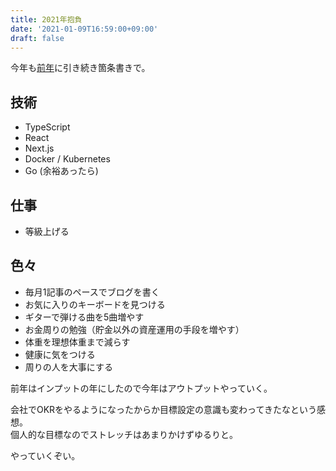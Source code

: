 ```yaml
---
title: 2021年抱負
date: '2021-01-09T16:59:00+09:00'
draft: false
---
```


今年も[前年](https://blog.okweird.net/entry/2020/01/01/182952)に引き続き箇条書きで。

## 技術

* TypeScript
* React
* Next.js
* Docker / Kubernetes
* Go (余裕あったら)

## 仕事

* 等級上げる    

## 色々

* 毎月1記事のペースでブログを書く
* お気に入りのキーボードを見つける
* ギターで弾ける曲を5曲増やす
* お金周りの勉強（貯金以外の資産運用の手段を増やす）
* 体重を理想体重まで減らす
* 健康に気をつける
* 周りの人を大事にする

前年はインプットの年にしたので今年はアウトプットやっていく。

会社でOKRをやるようになったからか目標設定の意識も変わってきたなという感想。  
個人的な目標なのでストレッチはあまりかけずゆるりと。

やっていくぞい。
